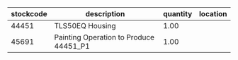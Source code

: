 |stockcode|description|quantity|location|
|---------|-----------|--------|--------|
|44451|TLS50EQ Housing|1.00||
|45691|Painting Operation to Produce 44451_P1|1.00||
